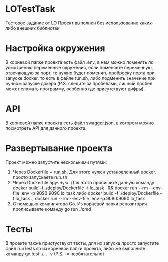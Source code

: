 # LOTestTask
Тестовое задание от LO
Проект выполнен без использование каких-либо внешних библиотек.

# Настройка окружения
В корневой папке проекта есть файл .env, в нем можно поменять по усмотрению переменные окружения, если поменяете переменную, отвечающую за порт, то нужно будет поменять проброску порта при запуске docker, то есть в файле run.sh, либо подменить значение при ручном запуске докера (P.S. следите за пробелами, лишний пробел может сломать программу, особенно где присутствуют цифры).

# API
В корневой папке проекта есть файл swagger.json, в котором можно посмотреть API для данного проекта.

# Развертывание проекта
Проект можно запустить несколькими путями:
1) Через Dockerfile + run.sh. Для этого нужен установленный docker. просто запускаете run.sh
2) Через Dockerfile вручную. Для этого пропишите данную команду docker build -f ./deploy/Dockerfile -t lo_task . && docker run --rm --env-file .env -p 9090:9090 lo_task либо docker build -f ./deploy/Dockerfile -t lo_task .; docker run --rm --env-file .env -p 9090:9090 lo_task
3) С помощью компилятора Go. Из корневой папки репозитория прописываете команду go run ./cmd

# Тесты
В проекте также пристуствуют тесты, для их запуска просто запустите файл runTests.sh из корневой папки проекта, либо же выполните команду go test ./... -v (P.S. -v необязательно)

